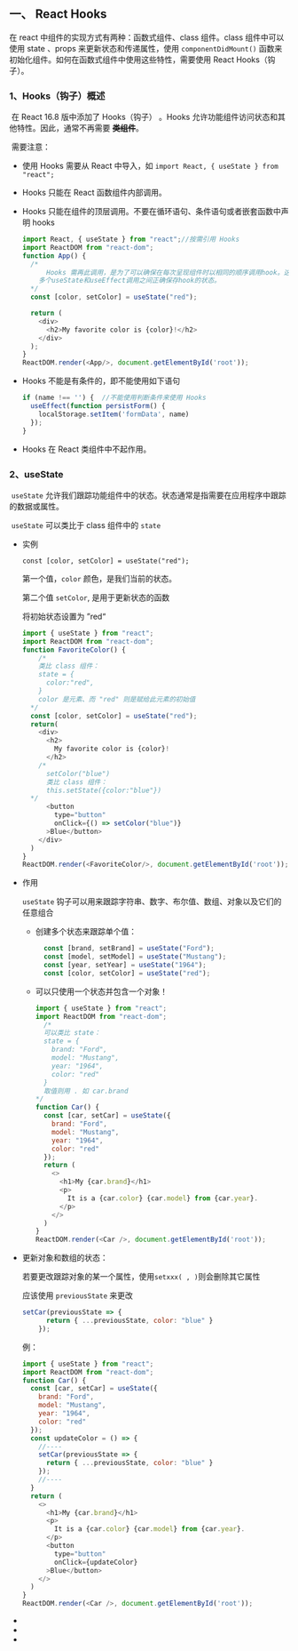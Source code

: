 ## 一、 React  Hooks 

  在 react 中组件的实现方式有两种：函数式组件、class 组件。class 组件中可以使用 state 、props 来更新状态和传递属性，使用 `componentDidMount()` 函数来初始化组件。如何在函数式组件中使用这些特性，需要使用 React  Hooks（钩子）。

###   1、Hooks（钩子）概述

​	在 React 16.8 版中添加了 Hooks（钩子） 。Hooks 允许功能组件访问状态和其他特性。因此，通常不再需要 ~~**类组件**~~。

​	需要注意：

- 使用 Hooks 需要从 React 中导入，如 `import React, { useState } from "react";`

- Hooks 只能在 React 函数组件内部调用。

- Hooks 只能在组件的顶层调用。不要在循环语句、条件语句或者嵌套函数中声明 hooks

  ```js
  import React, { useState } from "react";//按需引用 Hooks
  import ReactDOM from "react-dom";
  function App() {
    /*
    	Hooks 需再此调用，是为了可以确保在每次呈现组件时以相同的顺序调用hook。这使得React能够在	
      多个useState和useEffect调用之间正确保存hook的状态。
    */
    const [color, setColor] = useState("red");
  
    return (
      <div>
        <h2>My favorite color is {color}!</h2>
      </div>
    );
  }
  ReactDOM.render(<App/>, document.getElementById('root'));
  ```

- Hooks 不能是有条件的，即不能使用如下语句

  ```js
  if (name !== '') {  //不能使用判断条件来使用 Hooks
    useEffect(function persistForm() {
      localStorage.setItem('formData', name) 
    });
  }
  ```

- Hooks 在 React 类组件中不起作用。

###   2、useState

​	`useState`  允许我们跟踪功能组件中的状态。状态通常是指需要在应用程序中跟踪的数据或属性。

​	`useState`  可以类比于 class 组件中的 `state`

- 实例

  `const [color, setColor] = useState("red");`

  第一个值，`color` 颜色，是我们当前的状态。

  第二个值 `setColor`, 是用于更新状态的函数

  将初始状态设置为 ”red“

  ```js
  import { useState } from "react";
  import ReactDOM from "react-dom";
  function FavoriteColor() {
      /*
      类比 class 组件：
      state = {
        color:"red",
      }
      color 是元素、而 "red" 则是赋给此元素的初始值
    */
    const [color, setColor] = useState("red");
    return(
      <div>
        <h2>
          My favorite color is {color}!
        </h2>
  	  /*
  	  	setColor("blue")
  	  	类比 class 组件：
  		this.setState({color:"blue"})
  	*/
        <button
          type="button"
          onClick={() => setColor("blue")}
        >Blue</button>
      </div>
    )
  }
  ReactDOM.render(<FavoriteColor/>, document.getElementById('root'));
  ```

- 作用

  `useState` 钩子可以用来跟踪字符串、数字、布尔值、数组、对象以及它们的任意组合

  - 创建多个状态来跟踪单个值：

    ```js
      const [brand, setBrand] = useState("Ford");
      const [model, setModel] = useState("Mustang");
      const [year, setYear] = useState("1964");
      const [color, setColor] = useState("red");
    ```

  - 可以只使用一个状态并包含一个对象！

    ```js
    import { useState } from "react";
    import ReactDOM from "react-dom";
      /*
      可以类比 state：
      state = {
      	brand: "Ford",
        model: "Mustang",
        year: "1964",
        color: "red"
      }
      取值则用 . 如 car.brand
    */
    function Car() {
      const [car, setCar] = useState({
        brand: "Ford",
        model: "Mustang",
        year: "1964",
        color: "red"
      });
      return (
        <>
          <h1>My {car.brand}</h1>
          <p>
            It is a {car.color} {car.model} from {car.year}.
          </p>
        </>
      )
    }
    ReactDOM.render(<Car />, document.getElementById('root'));
    ```

- 更新对象和数组的状态：

  若要更改跟踪对象的某一个属性，使用`setxxx( , )`则会删除其它属性

  应该使用 `previousState` 来更改

  ```js
  setCar(previousState => {
        return { ...previousState, color: "blue" }
      });
  ```

  例：

  ```js
  import { useState } from "react";
  import ReactDOM from "react-dom";
  function Car() {
    const [car, setCar] = useState({
      brand: "Ford",
      model: "Mustang",
      year: "1964",
      color: "red"
    });
    const updateColor = () => {
      //----
      setCar(previousState => {
        return { ...previousState, color: "blue" }
      });
      //----
    }
    return (
      <>
        <h1>My {car.brand}</h1>
        <p>
          It is a {car.color} {car.model} from {car.year}.
        </p>
        <button
          type="button"
          onClick={updateColor}
        >Blue</button>
      </>
    )
  }
  ReactDOM.render(<Car />, document.getElementById('root'));
  ```

  

- 

- 

- 
